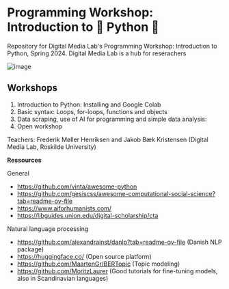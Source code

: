 # Programming Workshop: Introduction to 🐍 Python 🐍
Repository for Digital Media Lab's Programming Workshop: Introduction to Python, Spring 2024. Digital Media Lab is a hub for reserachers 

![image](https://github.com/Frederikmh90/python_workshop/assets/67645182/2b683e5b-5967-4470-99fb-7e6d6928d9fb)


## Workshops
1) Introduction to Python: Installing and Google Colab
2) Basic syntax: Loops, for-loops, functions and objects
3) Data scraping, use of AI for programming and simple data analysis:
4) Open workshop

Teachers: Frederik Møller Henriksen and Jakob Bæk Kristensen
(Digital Media Lab, Roskilde University)

**Ressources**

General
* https://github.com/vinta/awesome-python
* https://github.com/gesiscss/awesome-computational-social-science?tab=readme-ov-file
* https://www.aiforhumanists.com/
* https://libguides.union.edu/digital-scholarship/cta


Natural language processing
* https://github.com/alexandrainst/danlp?tab=readme-ov-file (Danish NLP package)
* https://huggingface.co/ (Open source platform)
* https://github.com/MaartenGr/BERTopic (Topic modeling)
* https://github.com/MoritzLaurer (Good tutorials for fine-tuning models, also in Scandinavian languages)
